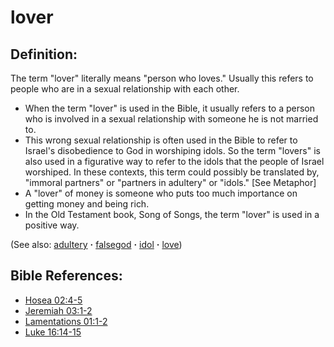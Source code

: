 # lover #

## Definition: ##

The term "lover" literally means "person who loves." Usually this refers to people who are in a sexual relationship with each other.

* When the term "lover" is used in the Bible, it usually refers to a person who is involved in a sexual relationship with someone he is not married to.
* This wrong sexual relationship is often used in the Bible to refer to Israel's disobedience to God in worshiping idols. So the term "lovers" is also used in a figurative way to refer to the idols that the people of Israel worshiped. In these contexts, this term could possibly be translated by, "immoral partners" or "partners in adultery" or "idols." [See  Metaphor]
* A "lover" of money is someone who puts too much importance on getting money and being rich.
* In the Old Testament book, Song of Songs, the term "lover" is used in a positive way.
 
(See also: [adultery](../kt/adultery.md) **·** [falsegod](../kt/falsegod.md) **·** [idol](../other/idol.md) **·** [love](../kt/love.md))

## Bible References: ##

* [Hosea 02:4-5](https://door43.org/en/bible/notes/hos/02/04)
* [Jeremiah 03:1-2](https://door43.org/en/bible/notes/jer/03/01)
* [Lamentations 01:1-2](https://door43.org/en/bible/notes/lam/01/01)
* [Luke 16:14-15](https://door43.org/en/bible/notes/luk/16/14)

